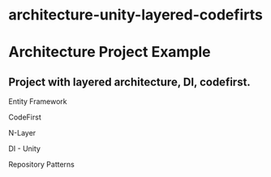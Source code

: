 # architecture-unity-layered-codefirts
<h1>Architecture Project Example</h1>
<h2>Project with layered architecture, DI, codefirst.</h2>

<p>Entity Framework</p>
<p>CodeFirst</p>
<p>N-Layer</p>
<p>DI - Unity</p>
<p>Repository Patterns</p>

